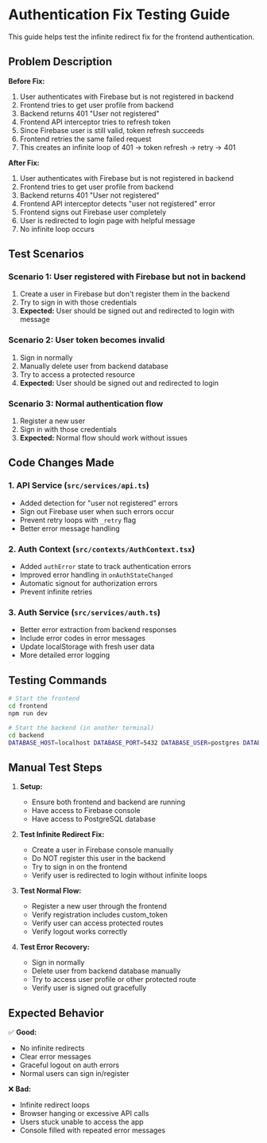# Authentication Fix Testing Guide

This guide helps test the infinite redirect fix for the frontend authentication.

## Problem Description

**Before Fix:**

1. User authenticates with Firebase but is not registered in backend
2. Frontend tries to get user profile from backend
3. Backend returns 401 "User not registered"
4. Frontend API interceptor tries to refresh token
5. Since Firebase user is still valid, token refresh succeeds
6. Frontend retries the same failed request
7. This creates an infinite loop of 401 → token refresh → retry → 401

**After Fix:**

1. User authenticates with Firebase but is not registered in backend
2. Frontend tries to get user profile from backend
3. Backend returns 401 "User not registered"
4. Frontend API interceptor detects "user not registered" error
5. Frontend signs out Firebase user completely
6. User is redirected to login page with helpful message
7. No infinite loop occurs

## Test Scenarios

### Scenario 1: User registered with Firebase but not in backend

1. Create a user in Firebase but don't register them in the backend
2. Try to sign in with those credentials
3. **Expected:** User should be signed out and redirected to login with message

### Scenario 2: User token becomes invalid

1. Sign in normally
2. Manually delete user from backend database
3. Try to access a protected resource
4. **Expected:** User should be signed out and redirected to login

### Scenario 3: Normal authentication flow

1. Register a new user
2. Sign in with those credentials
3. **Expected:** Normal flow should work without issues

## Code Changes Made

### 1. API Service (`src/services/api.ts`)

- Added detection for "user not registered" errors
- Sign out Firebase user when such errors occur
- Prevent retry loops with `_retry` flag
- Better error message handling

### 2. Auth Context (`src/contexts/AuthContext.tsx`)

- Added `authError` state to track authentication errors
- Improved error handling in `onAuthStateChanged`
- Automatic signout for authorization errors
- Prevent infinite retries

### 3. Auth Service (`src/services/auth.ts`)

- Better error extraction from backend responses
- Include error codes in error messages
- Update localStorage with fresh user data
- More detailed error logging

## Testing Commands

```bash
# Start the frontend
cd frontend
npm run dev

# Start the backend (in another terminal)
cd backend
DATABASE_HOST=localhost DATABASE_PORT=5432 DATABASE_USER=postgres DATABASE_PASSWORD=0000 DATABASE_DBNAME=uptown_marketplace DATABASE_SSLMODE=disable APP_ENV=development ./bin/uptown-marketplace-api
```

## Manual Test Steps

1. **Setup:**
   - Ensure both frontend and backend are running
   - Have access to Firebase console
   - Have access to PostgreSQL database

2. **Test Infinite Redirect Fix:**
   - Create a user in Firebase console manually
   - Do NOT register this user in the backend
   - Try to sign in on the frontend
   - Verify user is redirected to login without infinite loops

3. **Test Normal Flow:**
   - Register a new user through the frontend
   - Verify registration includes custom_token
   - Verify user can access protected routes
   - Verify logout works correctly

4. **Test Error Recovery:**
   - Sign in normally
   - Delete user from backend database manually
   - Try to access user profile or other protected route
   - Verify user is signed out gracefully

## Expected Behavior

✅ **Good:**

- No infinite redirects
- Clear error messages
- Graceful logout on auth errors
- Normal users can sign in/register

❌ **Bad:**

- Infinite redirect loops
- Browser hanging or excessive API calls
- Users stuck unable to access the app
- Console filled with repeated error messages
